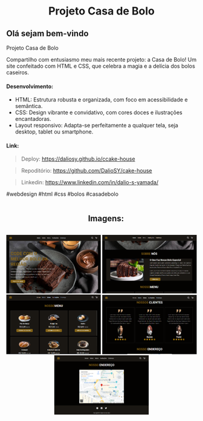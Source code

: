 

<h1 align="center">Projeto Casa de Bolo</h1>

<h2>Olá sejam bem-vindo</h2>

<p>Projeto Casa de Bolo</p>
<p>Compartilho com entusiasmo meu mais recente projeto: a Casa de Bolo! Um site confeitado com HTML e CSS, que celebra a magia e a delícia dos bolos caseiros.</p>

<h4>Desenvolvimento:</h4>

<ul>
<li>HTML: Estrutura robusta e organizada, com foco em acessibilidade e semântica.</li>
<li>CSS: Design vibrante e convidativo, com cores doces e ilustrações encantadoras.</li>
<li>Layout responsivo: Adapta-se perfeitamente a qualquer tela, seja desktop, tablet ou smartphone.</li>
</ul>


<h4>Link:</h4>

>Deploy: https://daliosy.github.io/ccake-house

>Repoditório: https://github.com/DalioSY/cake-house

>Linkedin: https://www.linkedin.com/in/dalio-s-yamada/

#webdesign #html #css #bolos #casadebolo 
<br>

<div id="user-content-toc">
  <ul align="center">
    <h2 style="display: inline-block">Imagens:</h2>
  </ul>
</div>

<div align="center"> 
  <img src="./img/cake-1.png" width="250px">
  <img src="./img/cake-2.png" width="250px">
  <img src="./img/cake-3.png" width="250px">
  <img src="./img/cake-4.png" width="250px">
  <img src="./img/cake-5.png" width="250px">
</div>
